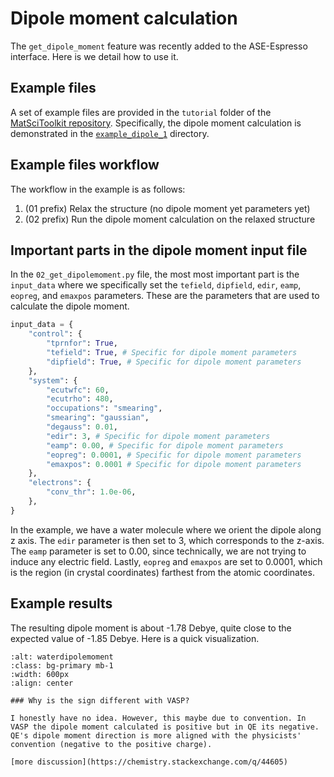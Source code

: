 # Dipole moment calculation

The `get_dipole_moment` feature was recently added to the ASE-Espresso interface. Here is we detail how to use it. 

## Example files

A set of example files are provided in the `tutorial` folder of the [MatSciToolkit repository](https://github.com/kimrojas/MatSciToolKit/tree/main/tutorial). Specifically, the dipole moment calculation is demonstrated in the [`example_dipole_1`](https://github.com/kimrojas/MatSciToolKit/tree/main/tutorial/example_dipole_1) directory.


## Example files workflow
The workflow in the example is as follows:

1. (01 prefix) Relax the structure (no dipole moment yet parameters yet)
2. (02 prefix) Run the dipole moment calculation on the relaxed structure

## Important parts in the dipole moment input file

In the `02_get_dipolemoment.py` file, the most most important part is the `input_data` where we specifically set the `tefield`, `dipfield`, `edir`, `eamp`, `eopreg`, and `emaxpos` parameters. These are the parameters that are used to calculate the dipole moment. 

```python
input_data = {
    "control": {
        "tprnfor": True,
        "tefield": True, # Specific for dipole moment parameters
        "dipfield": True, # Specific for dipole moment parameters
    },
    "system": {
        "ecutwfc": 60,
        "ecutrho": 480,
        "occupations": "smearing",
        "smearing": "gaussian",
        "degauss": 0.01,
        "edir": 3, # Specific for dipole moment parameters
        "eamp": 0.00, # Specific for dipole moment parameters
        "eopreg": 0.0001, # Specific for dipole moment parameters
        "emaxpos": 0.0001 # Specific for dipole moment parameters
    },
    "electrons": {
        "conv_thr": 1.0e-06,
    },
}
```

In the example, we have a water molecule where we orient the dipole along z axis. The `edir` parameter is then set to 3, which corresponds to the z-axis. The `eamp` parameter is set to 0.00, since technically, we are not trying to induce any electric field. Lastly, `eopreg` and `emaxpos` are set to 0.0001, which is the region (in crystal coordinates) farthest from the atomic coordinates. 

## Example results

The resulting dipole moment is about -1.78 Debye, quite close to the expected value of -1.85 Debye. Here is a quick visualization.

```{image} https://raw.githubusercontent.com/kimrojas/MatSciToolKit/main/tutorial/reference/example_dipole_1/02_dipolemoment.png
:alt: waterdipolemoment
:class: bg-primary mb-1
:width: 600px
:align: center
```

```{note}
### Why is the sign different with VASP?

I honestly have no idea. However, this maybe due to convention. In VASP the dipole moment calculated is positive but in QE its negative. QE's dipole moment direction is more aligned with the physicists' convention (negative to the positive charge).

[more discussion](https://chemistry.stackexchange.com/q/44605)
```
